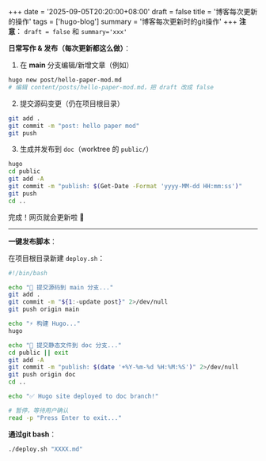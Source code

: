 +++
date = '2025-09-05T20:20:00+08:00'
draft = false
title = '博客每次更新的操作'
tags = ['hugo-blog']
summary = '博客每次更新时的git操作'
+++
**注意**： `draft = false` 和 `summary='xxx' `

**日常写作 & 发布（每次更新都这么做）**：

1. 在 **main** 分支编辑/新增文章（例如）

```bash
hugo new post/hello-paper-mod.md
# 编辑 content/posts/hello-paper-mod.md，把 draft 改成 false
```

2. 提交源码变更（仍在项目根目录）

```bash
git add .
git commit -m "post: hello paper mod"
git push
```

3. 生成并发布到 `doc`（worktree 的 `public/`）

```bash
hugo
cd public
git add -A
git commit -m "publish: $(Get-Date -Format 'yyyy-MM-dd HH:mm:ss')"
git push
cd ..
```

完成！网页就会更新啦 🎉

------

**一键发布脚本**：

在项目根目录新建 `deploy.sh`：

```bash
#!/bin/bash

echo "📝 提交源码到 main 分支..."
git add .
git commit -m "${1:-update post}" 2>/dev/null
git push origin main

echo "⚡ 构建 Hugo..."
hugo

echo "📂 提交静态文件到 doc 分支..."
cd public || exit
git add -A
git commit -m "publish: $(date '+%Y-%m-%d %H:%M:%S')" 2>/dev/null
git push origin doc
cd ..

echo "✅ Hugo site deployed to doc branch!"

# 暂停，等待用户确认
read -p "Press Enter to exit..."

```

**通过git bash**：

```bash
./deploy.sh "XXXX.md"
```